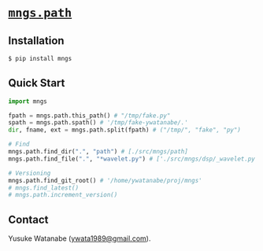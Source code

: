 # [`mngs.path`](https://github.com/ywatanabe1989/mngs/tree/main/src/mngs/path/)

## Installation
```bash
$ pip install mngs
```

## Quick Start
``` python
import mngs

fpath = mngs.path.this_path() # "/tmp/fake.py"
spath = mngs.path.spath() # '/tmp/fake-ywatanabe/.'
dir, fname, ext = mngs.path.split(fpath) # ("/tmp/", "fake", "py")

# Find
mngs.path.find_dir(".", "path") # [./src/mngs/path]
mngs.path.find_file(".", "*wavelet.py") # ['./src/mngs/dsp/_wavelet.py']

# Versioning
mngs.path.find_git_root() # '/home/ywatanabe/proj/mngs'
# mngs.find_latest()
# mngs.path.increment_version()
```

## Contact
Yusuke Watanabe (ywata1989@gmail.com).

